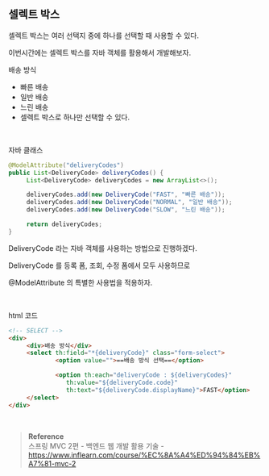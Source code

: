 ## 셀렉트 박스

셀렉트 박스는 여러 선택지 중에 하나를 선택할 때 사용할 수 있다. 

이번시간에는 셀렉트 박스를 자바 객체를 활용해서 개발해보자.

배송 방식

- 빠른 배송
- 일반 배송
- 느린 배송
- 셀렉트 박스로 하나만 선택할 수 있다.

<br/>

자바 클래스

```java
@ModelAttribute("deliveryCodes")
public List<DeliveryCode> deliveryCodes() {
	 List<DeliveryCode> deliveryCodes = new ArrayList<>();

	 deliveryCodes.add(new DeliveryCode("FAST", "빠른 배송"));
	 deliveryCodes.add(new DeliveryCode("NORMAL", "일반 배송"));
	 deliveryCodes.add(new DeliveryCode("SLOW", "느린 배송"));

	 return deliveryCodes;
}
```

DeliveryCode 라는 자바 객체를 사용하는 방법으로 진행하겠다.

DeliveryCode 를 등록 폼, 조회, 수정 폼에서 모두 사용하므로 

@ModelAttribute 의 특별한 사용법을 적용하자.


<br/>

html 코드
```html
<!-- SELECT -->
<div>
	 <div>배송 방식</div>
	 <select th:field="*{deliveryCode}" class="form-select">
			 <option value="">==배송 방식 선택==</option>

			 <option th:each="deliveryCode : ${deliveryCodes}" 
				th:value="${deliveryCode.code}" 
				th:text="${deliveryCode.displayName}">FAST</option>
	 </select>
</div>
```

<br/>

>**Reference** <br/>스프링 MVC 2편 - 백엔드 웹 개발 활용 기술 - https://www.inflearn.com/course/%EC%8A%A4%ED%94%84%EB%A7%81-mvc-2